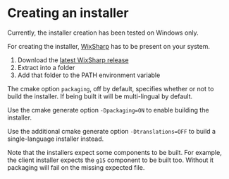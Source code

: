 # Creating an installer

Currently, the installer creation has been tested on Windows only.

For creating the installer, [WixSharp](https://github.com/oleg-shilo/wixsharp) has to be present on your system.

1. Download the [latest WixSharp release](https://github.com/oleg-shilo/wixsharp/releases)
2. Extract into a folder
3. Add that folder to the PATH environment variable

The cmake option `packaging`, off by default, specifies whether or not to build the installer. If being built it will be multi-lingual by default. 

Use the cmake generate option `-Dpackaging=ON` to enable building the installer.

Use the additional cmake generate option `-Dtranslations=OFF` to build a single-language installer instead.

Note that the installers expect some components to be built. For example, the client installer expects the `g15` component to be built too. Without it packaging will fail on the missing expected file.
